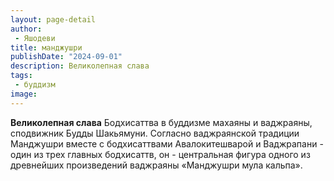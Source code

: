 ```yaml
---
layout: page-detail
author:
 - Яшодеви
title: манджушри
publishDate: "2024-09-01"
description: Великолепная слава
tags:
 - буддизм
image: 
---
```


__Великолепная слава__
Бодхисаттва в буддизме махаяны и ваджраяны, сподвижник Будды Шакьямуни. Согласно ваджраянской традиции Манджушри вместе с бодхисаттвами Авалокитешварой и Ваджрапани - один из трех главных бодхисаттв, он - центральная фигура одного из древнейших произведений ваджраяны «Манджушри мула кальпа».

